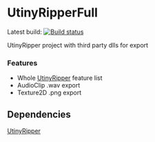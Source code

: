 # UtinyRipperFull
Latest build: [![Build status](https://ci.appveyor.com/api/projects/status/2un28pioo3kchuw8?svg=true)](https://ci.appveyor.com/project/mafaca/utinyripperfull)


UtinyRipper project with third party dlls for export

### Features
* Whole [UtinyRipper](https://github.com/mafaca/UtinyRipper) feature list
* AudioClip .wav export
* Texture2D .png export

## Dependencies
[UtinyRipper](https://github.com/mafaca/UtinyRipper)
